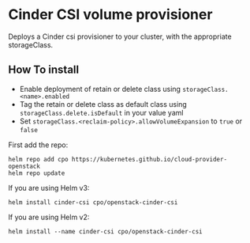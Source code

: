 # Cinder CSI volume provisioner

Deploys a Cinder csi provisioner to your cluster, with the appropriate storageClass.

## How To install
- Enable deployment of retain or delete class using `storageClass.<name>.enabled`
- Tag the retain or delete class as default class using `storageClass.delete.isDefault` in your value yaml
- Set `storageClass.<reclaim-policy>.allowVolumeExpansion` to `true` or `false`

First add the repo:

    helm repo add cpo https://kubernetes.github.io/cloud-provider-openstack
    helm repo update

If you are using Helm v3:

    helm install cinder-csi cpo/openstack-cinder-csi

If you are using Helm v2:

    helm install --name cinder-csi cpo/openstack-cinder-csi
